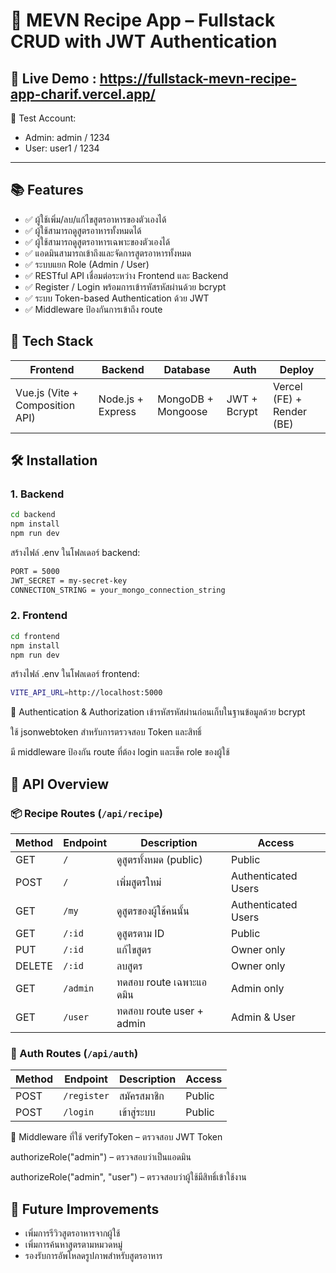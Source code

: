 # 🍲 MEVN Recipe App – Fullstack CRUD with JWT Authentication
## 📸 Live Demo : https://fullstack-mevn-recipe-app-charif.vercel.app/

🧪 Test Account:
- Admin: admin  / 1234
- User: user1 / 1234

---

## 📚 Features

- ✅ ผู้ใช้เพิ่ม/ลบ/แก้ไขสูตรอาหารของตัวเองได้
- ✅ ผู้ใช้สามารถดูสูตรอาหารทั้งหมดได้
- ✅ ผู้ใช้สามารถดูสูตรอาหารเฉพาะของตัวเองได้
- ✅ แอดมินสามารถเข้าถึงและจัดการสูตรอาหารทั้งหมด
- ✅ ระบบแยก Role (Admin / User)
- ✅ RESTful API เชื่อมต่อระหว่าง Frontend และ Backend
- ✅ Register / Login พร้อมการเข้ารหัสรหัสผ่านด้วย bcrypt
- ✅ ระบบ Token-based Authentication ด้วย JWT
- ✅ Middleware ป้องกันการเข้าถึง route 

  
## 🧰 Tech Stack

| Frontend | Backend | Database | Auth | Deploy |
|----------|---------|----------|------|--------|
| Vue.js (Vite + Composition API) | Node.js + Express | MongoDB + Mongoose | JWT + Bcrypt | Vercel (FE) + Render (BE) |


## 🛠️ Installation

### 1. Backend

```bash
cd backend
npm install
npm run dev
````

สร้างไฟล์ .env ในโฟลเดอร์ backend:
```bash
PORT = 5000
JWT_SECRET = my-secret-key
CONNECTION_STRING = your_mongo_connection_string
````

### 2. Frontend

```bash
cd frontend
npm install
npm run dev
````
สร้างไฟล์ .env ในโฟลเดอร์ frontend:
```bash
VITE_API_URL=http://localhost:5000
````
🔐 Authentication & Authorization
เข้ารหัสรหัสผ่านก่อนเก็บในฐานข้อมูลด้วย bcrypt

ใช้ jsonwebtoken สำหรับการตรวจสอบ Token และสิทธิ์

มี middleware ป้องกัน route ที่ต้อง login และเช็ค role ของผู้ใช้

## 🧪 API Overview

### 📦 Recipe Routes (`/api/recipe`)
| Method | Endpoint | Description | Access |
|--------|----------|-------------|--------|
| GET    | `/`                  | ดูสูตรทั้งหมด (public) | Public |
| POST   | `/`                  | เพิ่มสูตรใหม่ | Authenticated Users |
| GET    | `/my`                | ดูสูตรของผู้ใช้คนนั้น | Authenticated Users |
| GET    | `/:id`               | ดูสูตรตาม ID | Public |
| PUT    | `/:id`               | แก้ไขสูตร | Owner only |
| DELETE | `/:id`               | ลบสูตร | Owner only |
| GET    | `/admin`             | ทดสอบ route เฉพาะแอดมิน | Admin only |
| GET    | `/user`              | ทดสอบ route user + admin | Admin & User |

### 🔐 Auth Routes (`/api/auth`)
| Method | Endpoint | Description | Access |
|--------|----------|-------------|--------|
| POST   | `/register`          | สมัครสมาชิก | Public |
| POST   | `/login`             | เข้าสู่ระบบ | Public |
🔐 Middleware ที่ใช้
verifyToken – ตรวจสอบ JWT Token

authorizeRole("admin") – ตรวจสอบว่าเป็นแอดมิน

authorizeRole("admin", "user") – ตรวจสอบว่าผู้ใช้มีสิทธิ์เข้าใช้งาน


## 🚧 Future Improvements
- เพิ่มการรีวิวสูตรอาหารจากผู้ใช้
- เพิ่มการค้นหาสูตรตามหมวดหมู่
- รองรับการอัพโหลดรูปภาพสำหรับสูตรอาหาร



